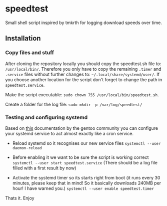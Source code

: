 # speedtest

Small shell script inspired by tmkrth for logging download speeds over time.

## Installation

### Copy files and stuff

After cloning the repository locally you should copy the speedtest.sh file to:
`/usr/local/bin/`. Therefore you only have to copy the remaining `.timer` and `.service`
files without further changes to: `~/.local/share/systemd/user/`. If you choose
another location for the script don't forget to change the path in `speedtest.service`.

Make the script executable: `sudo chown 755 /usr/local/bin/speedtest.sh`.

Create a folder for the log file:
`sudo mkdir -p /var/log/speedtest/`

### Testing and configuring systemd

Based on [this](https://wiki.gentoo.org/wiki/Systemd#Timer_services) documentation by
the gentoo community you can configure your systemd service to act almost exactly like
a cron service.

* Reload systemd so it recognises our new service files
`systemctl --user daemon-reload`

* Before enabling it we want to be sure the script is working correct
`systemctl --user start speedtest.service` (There should be a log file 
filled with a first result by now)

* Activate the systemd timer so its starts right from boot (it runs every 30 minutes,
please keep that in mind! So it basically downloads 240MB per hour! I have warned you.)
`systemctl --user enable speedtest.timer`

Thats it.
Enjoy
